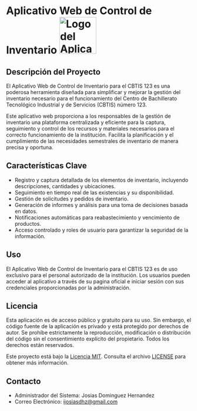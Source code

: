 # Aplicativo Web de Control de Inventario <img src="https://scontent.fmtt1-1.fna.fbcdn.net/v/t39.30808-6/298650625_546623163926574_5312328398360023178_n.png?_nc_cat=111&ccb=1-7&_nc_sid=5f2048&_nc_ohc=PrBU0yg-u7UAX9HJK_p&_nc_ht=scontent.fmtt1-1.fna&oh=00_AfAQ7Dcm6LAcKFGbKENIiSlcRHHRma5NF9vIbj8mgZ7c-A&oe=6544EE33" width="100" alt="Logo del Aplicativo">

## Descripción del Proyecto

El Aplicativo Web de Control de Inventario para el CBTIS 123 es una poderosa herramienta diseñada para simplificar y mejorar la gestión del inventario necesario para el funcionamiento del Centro de Bachillerato Tecnológico Industrial y de Servicios (CBTIS) número 123.

Este aplicativo web proporciona a los responsables de la gestión de inventario una plataforma centralizada y eficiente para la captura, seguimiento y control de los recursos y materiales necesarios para el correcto funcionamiento de la institución. Facilita la planificación y el cumplimiento de las necesidades semestrales de inventario de manera precisa y oportuna.

## Características Clave

- Registro y captura detallada de los elementos de inventario, incluyendo descripciones, cantidades y ubicaciones.
- Seguimiento en tiempo real de las existencias y su disponibilidad.
- Gestión de solicitudes y pedidos de inventario.
- Generación de informes y análisis para una toma de decisiones basada en datos.
- Notificaciones automáticas para reabastecimiento y vencimiento de productos.
- Acceso controlado y roles de usuario para garantizar la seguridad de la información.

## Uso

El Aplicativo Web de Control de Inventario para el CBTIS 123 es de uso exclusivo para el personal autorizado de la institución. Los usuarios pueden acceder al aplicativo a través de su pagina oficial e iniciar sesión con sus credenciales proporcionadas por la administración.

## Licencia

Esta aplicación es de acceso público y gratuito para su uso. Sin embargo, el código fuente de la aplicación es privado y está protegido por derechos de autor. Se prohíbe estrictamente la reproducción, modificación o distribución del código sin el consentimiento explícito del propietario. Todos los derechos están reservados.

Este proyecto está bajo la [Licencia MIT](https://opensource.org/licenses/MIT). Consulta el archivo [LICENSE](LICENSE) para obtener más información.

## Contacto

- Administrador del Sistema: Josias Dominguez Hernandez
- Correo Electrónico: ijosiasdhz@gmail.com

